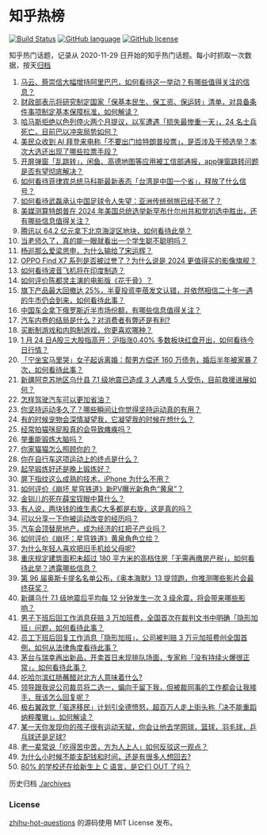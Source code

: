 # 知乎热榜
[![Build Status](https://github.com/ToWeLong/zhihu-hot-questions/workflows/CI/badge.svg)](https://github.com/ToWeLong/zhihu-hot-questions/actions)
[![GitHub language](https://img.shields.io/badge/language-golang-orange.svg)](https://golang.org/)
[![GitHub license](https://img.shields.io/github/license/ToWeLong/zhihu-hot-questions)](https://github.com/ToWeLong/zhihu-hot-questions/blob/main/LICENSE)

知乎热门话题，记录从 2020-11-29 日开始的知乎热门话题。每小时抓取一次数据，按天[归档](./archives)

<!-- BEGIN -->

1. [马云、蔡崇信大幅增持阿里巴巴，如何看待这一举动？有哪些值得关注的信息？](https://www.zhihu.com/question/640866137)
1. [财政部表示将研究制定国家「保基本民生、保工资、保运转」清单，对具备条件事项制定基本保障标准，如何解读？](https://www.zhihu.com/question/640790998)
1. [哈马斯拒绝以色列停火两个月提议，以军遭遇「损失最惨重一天」，24 名士兵死亡，目前巴以冲突局势如何？](https://www.zhihu.com/question/640924565)
1. [美民众收到 AI 拜登来电称「不要出门给特朗普投票」，是否涉及干预选举？本次大选还出现了哪些拉票手段？](https://www.zhihu.com/question/640815658)
1. [开屏弹窗「乱跳转」，闲鱼、高德地图等应用被工信部通报，app弹窗跳转问题是否有望彻底解决？](https://www.zhihu.com/question/640814903)
1. [如何看待菲律宾总统马科斯最新表态「台湾是中国一个省」，释放了什么信号？](https://www.zhihu.com/question/640924316)
1. [如何看待武磊承认中国足球令人失望：亚洲传统弱旅已经不弱了？](https://www.zhihu.com/question/640793007)
1. [美媒测算特朗普在 2024 年美国总统选举新罕布什尔州共和党初选中胜出，还有哪些信息值得关注？](https://www.zhihu.com/question/640927375)
1. [腾讯以 64.2 亿元拿下北京海淀区地块，如何看待此举？](https://www.zhihu.com/question/640924601)
1. [当老师久了，真的能一眼就看出一个学生聪不聪明吗？](https://www.zhihu.com/question/639222741)
1. [杨巡那么爱梁思申，为什么输给了宋运辉？](https://www.zhihu.com/question/436550336)
1. [OPPO Find X7 系列是否被过誉了？为什么说是 2024 更值得买的影像旗舰？](https://www.zhihu.com/question/640811074)
1. [如何看待波音飞机将在印度制造？](https://www.zhihu.com/question/640379525)
1. [如何评价陈都灵主演的电影版《花千骨》？](https://www.zhihu.com/question/640267978)
1. [旗下产品最大回撤达 25%，半夏投资李蓓发文认错，并依然相信二十年一遇的牛市仍会到来，如何看待此事？](https://www.zhihu.com/question/640926714)
1. [中国车企拿下俄罗斯近半市场份额，有哪些信息值得关注？](https://www.zhihu.com/question/640463121)
1. [汽车内卷的结局是什么？对消费者有弊还是有利?](https://www.zhihu.com/question/640797513)
1. [买断制游戏和内购制游戏，你更喜欢哪种？](https://www.zhihu.com/question/640070327)
1. [1 月 24 日A股三大股指高开：沪指涨0.40% 多数板块红盘开出，如何看待今日行情？](https://www.zhihu.com/question/640924143)
1. [「宁坐宝马里哭」女子起诉离婚：帮男方偿还 160 万债务，婚后半年被家暴 7 次，如何看待此事？](https://www.zhihu.com/question/640796632)
1. [新疆阿克苏地区乌什县 7.1 级地震已造成 3 人遇难 5 人受伤，目前救援进展如何？](https://www.zhihu.com/question/640843125)
1. [怎样驾驶汽车可以更加省油？](https://www.zhihu.com/question/628965531)
1. [你坚持运动多久了？哪些瞬间让你觉得坚持运动真的有用？](https://www.zhihu.com/question/640657384)
1. [有的时候宠物会深情凝望我，它凝望我的时候在想什么？](https://www.zhihu.com/question/639819319)
1. [经常拍猫咪屁股真的会导致瘫痪吗？](https://www.zhihu.com/question/638700638)
1. [举重能锻炼大脑吗？](https://www.zhihu.com/question/639865128)
1. [你家猫猫怎么照顾你的？](https://www.zhihu.com/question/639743392)
1. [你在自行车这项运动上的终点是什么？](https://www.zhihu.com/question/638602825)
1. [起早锻炼好还是晚上锻炼好？](https://www.zhihu.com/question/637924663)
1. [屏下指纹这么成熟的技术，iPhone 为什么不用？](https://www.zhihu.com/question/463547475)
1. [如何评价《崩坏 星穹铁道》新PV曝光新角色“黄泉”？](https://www.zhihu.com/question/640815647)
1. [金钏儿的死在薛宝钗眼中算什么？](https://www.zhihu.com/question/639709199)
1. [有人说，两块钱的维生素C大多都是右旋，这是真的吗？](https://www.zhihu.com/question/632333865)
1. [可以分享一下你被运动改变的经历吗？](https://www.zhihu.com/question/640657387)
1. [汽车会顶替房地产，成为经济的扛把子产业吗？](https://www.zhihu.com/question/639211301)
1. [如何评价《崩坏：星穹铁道》黄泉角色立绘？](https://www.zhihu.com/question/640821636)
1. [为什么年轻人喜欢把旧手机给父母呢?](https://www.zhihu.com/question/640014851)
1. [重庆规定建筑面积未超过 180 平方米的高档住房「无需再缴房产税」，如何看待此举？透露哪些信息？](https://www.zhihu.com/question/640938771)
1. [第 96 届奥斯卡提名名单公布，《奥本海默》13 提领跑，你推测哪些影片会最终获奖？](https://www.zhihu.com/question/640884327)
1. [新疆乌什 7.1 级地震后平均每 12 分钟发生一次 3 级余震，将会带来哪些影响？](https://www.zhihu.com/question/640842136)
1. [男子下班后回工作消息获赔 3 万加班费，全国首次在裁判文书中明确「隐形加班」问题，如何看待此事？](https://www.zhihu.com/question/640815320)
1. [员工下班后回复工作消息「隐形加班」，公司被判赔 3 万元加班费创全国首例，如何从法律角度看待此事？](https://www.zhihu.com/question/640804999)
1. [茅台与瑞幸再出新品，开卖首日未现排队场面，专家称「没有持续火爆很正常」，如何看待此事？](https://www.zhihu.com/question/640782312)
1. [吃哈尔滨红肠蘸醋对北方人意味着什么?](https://www.zhihu.com/question/640564210)
1. [领导跟我说公司裁员将二选一，偏向于留下我，但被裁同事的工作都会让我接手，我该怎么回复呢？](https://www.zhihu.com/question/640546143)
1. [极右翼政党「驱逐移民」计划引全德愤怒，超百万人走上街头称「决不能重蹈纳粹覆辙」，如何解读？](https://www.zhihu.com/question/640657748)
1. [某一天你发现你的孩子很有运动天赋，你会让他去学网球，篮球，羽毛球，乒乓球还是足球?](https://www.zhihu.com/question/580508500)
1. [老一辈常说「吃得苦中苦，方为人上人」如何反驳这一观点？](https://www.zhihu.com/question/640085691)
1. [为什么小时候不能支配钱和时间，还是有很多人想回去?](https://www.zhihu.com/question/640085678)
1. [80% 的学校还在给新生上 C 语言，是它们 OUT 了吗？](https://www.zhihu.com/question/640594091)

<!-- END -->

历史归档 [./archives](./archives)


### License
[zhihu-hot-questions](https://github.com/towelong/zhihu-hot-questions) 的源码使用 MIT License 发布。